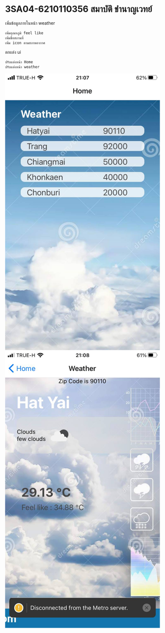 # 3SA04-6210110356 สมาบัติ ชำนาญเวทย์


เพิ่มข้อมูลภายในหน้า weather 

    เพิ่มอุณหภูมิ feel like
    เพิ่มชื่อสถานที่
    เพิ่ม icon ตามสภาพอากาศ

ตกแต่ง ui

    ปรับแต่งหน้า Home
    ปรับแต่งหน้า weather
    
![](/Home.jpg)
![](/Weather.jpg)
